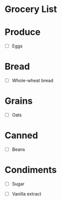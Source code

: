 # Grocery List

# Produce

- [ ] Eggs

# Bread

- [ ] Whole-wheat bread

# Grains

- [ ] Oats

# Canned

- [ ] Beans

# Condiments

- [ ] Sugar
- [ ] Vanilla extract

